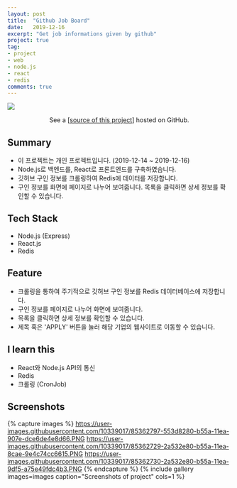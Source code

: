```yaml
---
layout: post
title:  "Github Job Board"
date:   2019-12-16
excerpt: "Get job informations given by github"
project: true
tag:
- project
- web
- node.js
- react
- redis
comments: true
---
```


![](https://user-images.githubusercontent.com/10339017/85363410-d47f8600-b55b-11ea-8454-f182975d62e3.png)
<center>See a [<a href="https://github.com/skqoaudgh/job-board-app">source of this project</a>] hosted on GitHub.</center>


## Summary
* 이 프로젝트는 개인 프로젝트입니다. (2019-12-14 ~ 2019-12-16)
* Node.js로 백엔드를, React로 프론트엔드를 구축하였습니다.
* 깃허브 구인 정보를 크롤링하여 Redis에 데이터를 저장합니다.
* 구인 정보를 화면에 페이지로 나누어 보여줍니다. 목록을 클릭하면 상세 정보를 확인할 수 있습니다.


## Tech Stack
* Node.js (Express)
* React.js
* Redis


## Feature
* 크롤링을 통하여 주기적으로 깃허브 구인 정보를 Redis 데이터베이스에 저장합니다.
* 구인 정보를 페이지로 나누어 화면에 보여줍니다.
* 목록을 클릭하면 상세 정보를 확인할 수 있습니다.
* 제목 혹은 'APPLY' 버튼을 눌러 해당 기업의 웹사이트로 이동할 수 있습니다.


## I learn this
* React와 Node.js API의 통신
* Redis
* 크롤링 (CronJob)


## Screenshots
{% capture images %}
	https://user-images.githubusercontent.com/10339017/85362797-553d8280-b55a-11ea-907e-dce6de4e8d66.PNG
	https://user-images.githubusercontent.com/10339017/85362729-2a532e80-b55a-11ea-8cae-9e4c74cc6615.PNG
	https://user-images.githubusercontent.com/10339017/85362730-2a532e80-b55a-11ea-9df5-a75e49fdc4b3.PNG
{% endcapture %}
{% include gallery images=images caption="Screenshots of project" cols=1 %}
